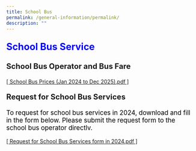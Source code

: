 ```yaml
---
title: School Bus
permalink: /general-information/permalink/
description: ""
---
```

<p style="text-align:left;font-size: 25px; color: blue; font-weight: bold;">School Bus Service</p>

<p style="text-align:left;font-size: 20px; font-weight: bold;">School Bus Operator and Bus Fare</p>

<a href="https://drive.google.com/file/d/14mWd94kOmUtpgrv5HR01otT4CR4xfDOG/view?usp=sharing">[ School Bus Prices (Jan 2024 to Dec 2025).pdf ]</a>

<p style="text-align:left;font-size: 20px; font-weight: bold;">Request for School Bus Services</p>

<p style="text-align:left;font-size: 17px; color: black; font-weight;">To request for school bus services in 2024, download and fill in the form below. Please submit the request form to the school bus operator directlv.</p>

<a href="https://drive.google.com/file/d/1Fc1FtBa4N6xd7e9J0Okd6zgzgG5waw1F/view?usp=sharing">[ Request for School Bus Services form in 2024.pdf ]</a>